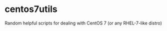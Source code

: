 centos7utils
============

Random helpful scripts for dealing with CentOS 7 (or any RHEL-7-like distro)
